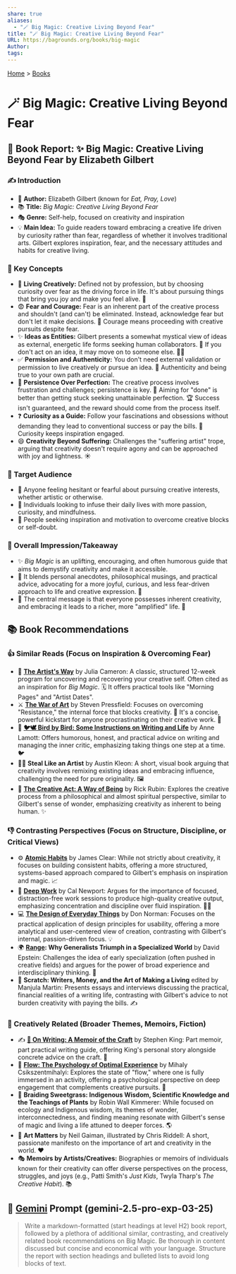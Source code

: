 ```yaml
---
share: true
aliases:
  - "🪄 Big Magic: Creative Living Beyond Fear"
title: "🪄 Big Magic: Creative Living Beyond Fear"
URL: https://bagrounds.org/books/big-magic
Author: 
tags: 
---
```

[Home](../index.md) > [Books](./index.md)  
# 🪄 Big Magic: Creative Living Beyond Fear  
## 📖 Book Report: ✨ Big Magic: Creative Living Beyond Fear by Elizabeth Gilbert  
  
### ✍️ Introduction  
* 👤 **Author:** Elizabeth Gilbert (known for *Eat, Pray, Love*)  
* 📚 **Title:** *Big Magic: Creative Living Beyond Fear*  
* 🎭 **Genre:** Self-help, focused on creativity and inspiration  
* 💡 **Main Idea:** To guide readers toward embracing a creative life driven by curiosity rather than fear, regardless of whether it involves traditional arts. Gilbert explores inspiration, fear, and the necessary attitudes and habits for creative living.  
  
### 🔑 Key Concepts  
* 🎨 **Living Creatively:** Defined not by profession, but by choosing curiosity over fear as the driving force in life. It's about pursuing things that bring you joy and make you feel alive. 🎉  
* 😨 **Fear and Courage:** Fear is an inherent part of the creative process and shouldn't (and can't) be eliminated. Instead, acknowledge fear but don't let it make decisions. 💪 Courage means proceeding with creative pursuits despite fear.  
* ✨ **Ideas as Entities:** Gilbert presents a somewhat mystical view of ideas as external, energetic life forms seeking human collaborators. 🤝 If you don't act on an idea, it may move on to someone else. 🏃‍♀️  
* ✅ **Permission and Authenticity:** You don't need external validation or permission to live creatively or pursue an idea. 💯 Authenticity and being true to your own path are crucial.  
* 🚀 **Persistence Over Perfection:** The creative process involves frustration and challenges; persistence is key. 🎯 Aiming for "done" is better than getting stuck seeking unattainable perfection. 🏆 Success isn't guaranteed, and the reward should come from the process itself.  
* ❓ **Curiosity as a Guide:** Follow your fascinations and obsessions without demanding they lead to conventional success or pay the bills. 🧭 Curiosity keeps inspiration engaged.  
* 😄 **Creativity Beyond Suffering:** Challenges the "suffering artist" trope, arguing that creativity doesn't require agony and can be approached with joy and lightness. ☀️  
  
### 🎯 Target Audience  
* 🤔 Anyone feeling hesitant or fearful about pursuing creative interests, whether artistic or otherwise.  
* 💖 Individuals looking to infuse their daily lives with more passion, curiosity, and mindfulness.  
* 🚧 People seeking inspiration and motivation to overcome creative blocks or self-doubt.  
  
### 💭 Overall Impression/Takeaway  
* ✨ *Big Magic* is an uplifting, encouraging, and often humorous guide that aims to demystify creativity and make it accessible.  
* 📖 It blends personal anecdotes, philosophical musings, and practical advice, advocating for a more joyful, curious, and less fear-driven approach to life and creative expression. 🌻  
* 🌟 The central message is that everyone possesses inherent creativity, and embracing it leads to a richer, more "amplified" life. 🚀  
  
## 📚 Book Recommendations  
### 👍 Similar Reads (Focus on Inspiration & Overcoming Fear)  
* 🎨 **[The Artist's Way](./the-artists-way.md)** by Julia Cameron: A classic, structured 12-week program for uncovering and recovering your creative self. Often cited as an inspiration for *Big Magic*. 🗓️ It offers practical tools like "Morning Pages" and "Artist Dates".  
* ⚔️ **[The War of Art](./the-war-of-art.md)** by Steven Pressfield: Focuses on overcoming "Resistance," the internal force that blocks creativity. 🛑 It's a concise, powerful kickstart for anyone procrastinating on their creative work. 🚀  
* 📝 **[🐦🕊️ Bird by Bird: Some Instructions on Writing and Life](./bird-by-bird.md)** by Anne Lamott: Offers humorous, honest, and practical advice on writing and managing the inner critic, emphasizing taking things one step at a time. 🐦  
* 🧑‍🎨 **Steal Like an Artist** by Austin Kleon: A short, visual book arguing that creativity involves remixing existing ideas and embracing influence, challenging the need for pure originality. 🖼️  
* 🧘 **[The Creative Act: A Way of Being](./the-creative-act.md)** by Rick Rubin: Explores the creative process from a philosophical and almost spiritual perspective, similar to Gilbert's sense of wonder, emphasizing creativity as inherent to being human. ✨  
  
### 👎 Contrasting Perspectives (Focus on Structure, Discipline, or Critical Views)  
* ⚙️ **[Atomic Habits](./atomic-habits.md)** by James Clear: While not strictly about creativity, it focuses on building consistent habits, offering a more structured, systems-based approach compared to Gilbert's emphasis on inspiration and magic. 📈  
* 🧠 **[Deep Work](./deep-work.md)** by Cal Newport: Argues for the importance of focused, distraction-free work sessions to produce high-quality creative output, emphasizing concentration and discipline over fluid inspiration. 🧘‍♀️  
* 💻 **[The Design of Everyday Things](./the-design-of-everyday-things.md)** by Don Norman: Focuses on the practical application of design principles for usability, offering a more analytical and user-centered view of creation, contrasting with Gilbert's internal, passion-driven focus. 💡  
* 🌍 **[Range](./range.md): Why Generalists Triumph in a Specialized World** by David Epstein: Challenges the idea of early specialization (often pushed in creative fields) and argues for the power of broad experience and interdisciplinary thinking. 🔭  
* 💸 **Scratch: Writers, Money, and the Art of Making a Living** edited by Manjula Martin: Presents essays and interviews discussing the practical, financial realities of a writing life, contrasting with Gilbert's advice to not burden creativity with paying the bills. ✍️  
  
### 🌟 Creatively Related (Broader Themes, Memoirs, Fiction)  
* ✍️ **[📜 On Writing: A Memoir of the Craft](./on-writing.md)** by Stephen King: Part memoir, part practical writing guide, offering King's personal story alongside concrete advice on the craft. 📖  
* 🌊 **[Flow: The Psychology of Optimal Experience](./flow-the-psychology-of-optimal-experience.md)** by Mihaly Csikszentmihalyi: Explores the state of "flow," where one is fully immersed in an activity, offering a psychological perspective on deep engagement that complements creative pursuits. 🧠  
* 🌿 **Braiding Sweetgrass: Indigenous Wisdom, Scientific Knowledge and the Teachings of Plants** by Robin Wall Kimmerer: While focused on ecology and Indigenous wisdom, its themes of wonder, interconnectedness, and finding meaning resonate with Gilbert's sense of magic and living a life attuned to deeper forces. 🌎  
* 🎨 **Art Matters** by Neil Gaiman, illustrated by Chris Riddell: A short, passionate manifesto on the importance of art and creativity in the world. ❤️  
* 🎭 **Memoirs by Artists/Creatives:** Biographies or memoirs of individuals known for their creativity can offer diverse perspectives on the process, struggles, and joys (e.g., Patti Smith's *Just Kids*, Twyla Tharp's *The Creative Habit*). 📚  
  
## 💬 [Gemini](../software/gemini.md) Prompt (gemini-2.5-pro-exp-03-25)  
> Write a markdown-formatted (start headings at level H2) book report, followed by a plethora of additional similar, contrasting, and creatively related book recommendations on Big Magic. Be thorough in content discussed but concise and economical with your language. Structure the report with section headings and bulleted lists to avoid long blocks of text.